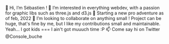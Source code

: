 👋 Hi, I’m Sébastien !
👀 I’m interested in everything webdev, with a passion for graphic libs such as three.js and d3.js
🌱 Starting a new pro adventure as of feb, 2022
💞️ I’m looking to collaborate on anything small ! Project can be huge, that's fine by me, but I like my contributions small and maintainable. Yeah... I got kids === I ain't got muuuch time :P
📫 Come say hi on Twitter @Console_buche

<!---
Console-buche/Console-buche is a ✨ special ✨ repository because its `README.md` (this file) appears on your GitHub profile.
You can click the Preview link to take a look at your changes.
--->
